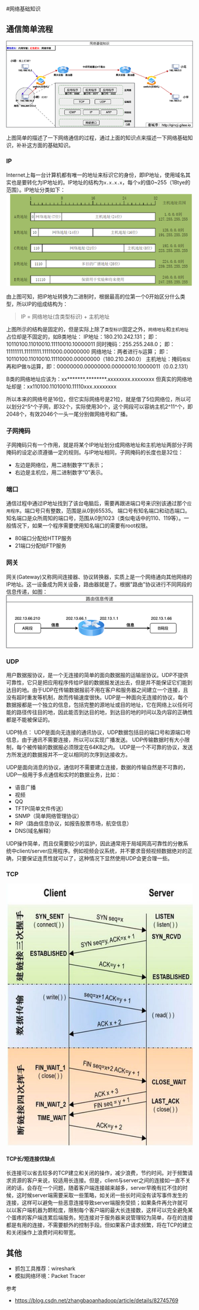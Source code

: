 #网络基础知识

## 通信简单流程
![通信简单流程](02_net_base/net-base-process.png)

上图简单的描述了一下网络通信的过程，通过上面的知识点来描述一下网络基础知识，补补这方面的基础知识。

### IP
Internet上每一台计算机都有唯一的地址来标识它的身份，即IP地址，使用域名其实也是要转化为IP地址的。IP地址的结构为`x.x.x.x`，每个`x`的值0~255（1Btye的范围）。IP地址分类如下：
![IP类型](02_net_base/net-base-ip-type.jpg)

由上图可知，把IP地址转换为二进制时，根据最高的位第一个0开始区分什么类型，所以IP的组成结构为：
> IP =  网络地址(含类型标识) + 主机地址 

上图所示的结构是固定的，但是实际上除了`类型标识`固定之外，`网络地址`和`主机地址`占位却是不固定的，如B类地址：
IP地址：180.210.242.131；        即：10110100.11010010.11110010.10000011
同时掩码：255.255.248.0；         即：11111111.11111111.11111000.00000000
网络地址：两者进行`与`运算；         即：10110100.11010010.11110000.00000000（180.210.240.0）
主机地址：掩码`取反`再和IP做`与`运算，即：00000000.00000000.00000010.10000011（0.0.2.131）

B类的网络地址应该为：xx*******.********.xxxxxxxx.xxxxxxxx
但真实的网络地址却是：xx110100.11010010.11110xxx.xxxxxxxx

所以本来的网络号是16位，但它实际网络号是21位，就是借了5位网络位，所以可以划分2^5^个子网，即32个，实际使用30个，这个网段可以容纳主机2^11^个，即2048个，有效2046个一头一尾分别做网络号和广播。

### ⼦⽹掩码
⼦⽹掩码只有⼀个作⽤，就是将某个IP地址划分成⽹络地址和主机地址两部分⼦⽹掩码的设定必须遵循⼀定的规则。与IP地址相同，⼦⽹掩码的⻓度也是32位：
- 左边是⽹络位，⽤⼆进制数字“1”表示；
- 右边是主机位，⽤⼆进制数字“0”表示。

### 端口
通信过程中通过IP地址找到了该台电脑后，需要再跟进端口号来识别该通过那个`应用程序`。端⼝号只有整数，范围是从0到65535。
端口号有知名端口和动态端口。知名端⼝是众所周知的端⼝号，范围从0到1023（类似电话中的110、119等）。⼀般情况下，如果⼀个程序需要使⽤知名端⼝的需要有root权限。
- 80端⼝分配给HTTP服务
- 21端⼝分配给FTP服务


### 网关
网关(Gateway)又称网间连接器、协议转换器，实质上是一个网络通向其他网络的IP地址。这一设备成为网关设备，路由器就是了。根据"路由"协议进行不同网段的信息传递，如图：
![路由](02_net_base/net-base-router.png)


### UDP
⽤户数据报协议，是⼀个⽆连接的简单的⾯向数据报的运输层协议。UDP不提供可靠性，它只是把应⽤程序传给IP层的数据报发送出去，但是并不能保证它们能到达⽬的地。由于UDP在传输数据报前不⽤在客户和服务器之间建⽴⼀个连接，且没有超时重发等机制，故⽽传输速度很快。UDP是⼀种⾯向⽆连接的协议，每个数据报都是⼀个独⽴的信息，包括完整的源地址或⽬的地址，它在⽹络上以任何可能的路径传往⽬的地，因此能否到达⽬的地，到达⽬的地的时间以及内容的正确性都是不能被保证的。

UDP特点：
UDP是⾯向⽆连接的通讯协议，UDP数据包括⽬的端⼝号和源端⼝号信息，由于通讯不需要连接，所以可以实现⼴播发送。 UDP传输数据时有⼤⼩限制，每个被传输的数据报必须限定在64KB之内。 UDP是⼀个不可靠的协议，发送⽅所发送的数据报并不⼀定以相同的次序到达接收⽅。

UDP是⾯向消息的协议，通信时不需要建⽴连接，数据的传输⾃然是不可靠的，UDP⼀般⽤于多点通信和实时的数据业务，⽐如：
- 语⾳⼴播
- 视频
- QQ
- TFTP(简单⽂件传送）
- SNMP（简单⽹络管理协议）
- RIP（路由信息协议，如报告股票市场，航空信息）
- DNS(域名解释）

UDP操作简单，⽽且仅需要较少的监护，因此通常⽤于局域⽹⾼可靠性的分散系统中client/server应⽤程序。例如视频会议系统，并不要求⾳频视频数据绝对的正确，只要保证连贯性就可以了，这种情况下显然使⽤UDP会更合理⼀些。

### TCP
![TCP](02_net_base/net-base-process.jpg)

#### TCP长/短连接优缺点
⻓连接可以省去较多的TCP建⽴和关闭的操作，减少浪费，节约时间。对于频繁请求资源的客户来说，较适⽤⻓连接。但是，client与server之间的连接如⼀直不关闭的话，会存在⼀个问题，随着客户端连接越来越多，server早晚有扛不住的时候，这时候server端需要采取⼀些策略，如关闭⼀些⻓时间没有读写事件发⽣的连接，这样可以避免⼀些恶意连接导致server端服务受损；如果条件再允许就可以以客户端机器为颗粒度，限制每个客户端的最⼤⻓连接数，这样可以完全避免某个蛋疼的客户端连累后端服务。短连接对于服务器来说管理较为简单，存在的连接都是有⽤的连接，不需要额外的控制⼿段。但如果客户请求频繁，将在TCP的建⽴和关闭操作上浪费时间和带宽。

## 其他
- 抓包工具推荐：wireshark
- 模拟网络环境：Packet Tracer

参考
- https://blog.csdn.net/zhangbaoanhadoop/article/details/82745769
